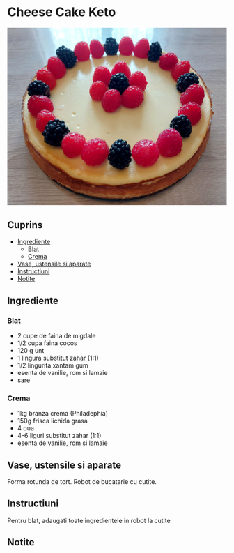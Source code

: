 <!-- omit in toc -->
# Cheese Cake Keto

![Cheese Cake](./CheeseCake.jpeg)

<!-- omit in toc -->
## Cuprins

- [Ingrediente](#ingrediente)
  - [Blat](#blat)
  - [Crema](#crema)
- [Vase, ustensile si aparate](#vase-ustensile-si-aparate)
- [Instructiuni](#instructiuni)
- [Notite](#notite)

## Ingrediente

### Blat

- 2 cupe de faina de migdale
- 1/2 cupa faina cocos
- 120 g unt
- 1 lingura substitut zahar (1:1)
- 1/2 lingurita xantam gum
- esenta de vanilie, rom si lamaie
- sare

### Crema

- 1kg branza crema (Philadephia)
- 150g frisca lichida grasa
- 4 oua
- 4-6 liguri substitut zahar (1:1)
- esenta de vanilie, rom si lamaie 

## Vase, ustensile si aparate

Forma rotunda de tort.
Robot de bucatarie cu cutite.

## Instructiuni

Pentru blat, adaugati toate ingredientele in robot la cutite

## Notite

